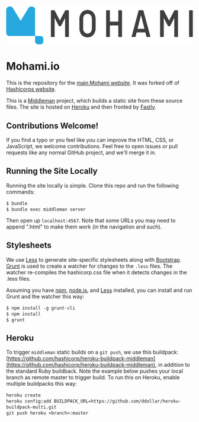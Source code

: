![Mohami](source/images/blue-logo-with-name.png)

# Mohami.io

This is the repository for the [main Mohami website](http://www.mohami.io).
It was forked off of [Hashicorps website](http://www.hashicorp.com).


This is a [Middleman](http://middlemanapp.com) project, which builds a static
site from these source files. The site is hosted on [Heroku](http://heroku.com)
and then fronted by [Fastly](http://fastly.com).

## Contributions Welcome!

If you find a typo or you feel like you can improve the HTML, CSS, or
JavaScript, we welcome contributions. Feel free to open issues or pull
requests like any normal GitHub project, and we'll merge it in.

## Running the Site Locally

Running the site locally is simple. Clone this repo and run the following
commands:

```
$ bundle
$ bundle exec middleman server
```

Then open up `localhost:4567`. Note that some URLs you may need to append
".html" to make them work (in the navigation and such).

## Stylesheets

We use [Less](http://lesscss.org) to generate site-specific stylesheets along
with [Bootstrap](http://getbootstrap.com). [Grunt](http://gruntjs.com)
is used to create a watcher for changes to the `.less` files.  The
watcher re-compiles the hashicorp.css file when it detects changes in
the .less files.

Assuming you have [npm](http://npmjs.com),
[node.js](http://node.js), and [Less](http://lesscss.org) installed, you can install and run Grunt
and the watcher this way:

```
$ npm install -g grunt-cli
$ npm install
$ grunt
```

## Heroku

To trigger `middleman` static builds on a `git push`, we use this
buildpack:
[https://github.com/hashicorp/heroku-buildpack-middleman](https://github.com/hashicorp/heroku-buildpack-middleman), in addition to the standard Ruby buildback.  Note the example below pushes your local
branch as remote master to trigger build.  To run this on Heroku,
enable multiple buildpacks this way:

```
heroku create
heroku config:add BUILDPACK_URL=https://github.com/ddollar/heroku-buildpack-multi.git
git push heroku <branch>:master
```
